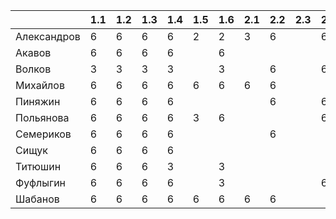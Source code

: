 |           |1.1|1.2|1.3|1.4|1.5|1.6|2.1|2.2|2.3|2.4|2.5|3.1|3.2|3.3|4.1|4.2|4.3|4.4|4.5|5.1|5.2|5.3|5.4|5.5|6.1|6.2|6.3|6.4|6.5|
|-----------|---|---|---|---|---|---|---|---|---|---|---|---|---|---|---|---|---|---|---|---|---|---|---|---|---|---|---|---|---|
|Александров| 6 | 6 | 6 | 6 | 2 | 2 | 3 | 6 |   | 6 | 3 | 6 |   |   |   |   |   |   |   |   |   |   |   |   |   |   |   |   |   |
|Акавов     | 6 | 6 | 6 | 6 |   | 6 |   |   |   |   |   |   |   |   |   |   |   |   |   |   |   |   |   |   |   |   |   |   |   |
|Волков     | 3 | 3 | 3 | 3 |   | 3 |   | 6 |   | 6 |   | 3 | 3 |   | 6 | 6 | 6 | 6 |   | 6 | 6 | 6 | 6 |   | 6 | 6 | 6 | 6 |   |
|Михайлов   | 6 | 6 | 6 | 6 | 6 | 6 | 6 | 6 |   |   |   | 3 |   |   | 6 | 6 | 3 |   |   | 6 |   | 6 |   |   | 6 | 6 | 6 | 6 |   |
|Пиняжин    | 6 | 6 | 6 | 6 |   |   |   | 6 |   | 6 |   | 6 | 3 | 3 | 6 | 6 | 3 |   |   | 6 | 6 | 6 | 6 |   | 6 | 6 |   | 6 |   |
|Польянова  | 6 | 6 | 6 | 6 | 3 | 6 |   |   |   | 6 |   |   |   |   |   |   |   |   |   |   |   |   |   |   |   |   |   |   |   |
|Семериков  | 6 | 6 | 6 | 6 |   |   |   | 6 |   |   |   | 6 | 6 | 3 | 6 | 6 | 6 | 6 | 6 |   | 6 |   | 6 |   | 6 | 6 | 6 | 6 | 6 |
|Сищук      | 6 | 6 | 6 | 6 |   |   |   |   |   |   |   |   |   |   |   |   |   |   |   |   |   |   |   |   |   |   |   |   |   |
|Титюшин    | 6 | 6 | 6 | 3 |   | 3 |   |   |   |   |   | 3 | 2 |   |   |   |   |   |   |   |   |   |   |   |   |   |   |   |   |
|Фуфлыгин   | 6 | 6 | 6 | 6 |   | 3 |   |   |   | 6 |   | 3 | 3 | 3 | 3 | 3 | 3 |   | 3 | 6 | 6 |   | 6 |   |   | 6 |   | 6 |   |
|Шабанов    | 6 | 6 | 6 | 6 | 6 | 6 | 6 | 6 |   |   |   |   |   |   |   |   |   |   |   | 6 | 6 |   |   |   | 6 | 6 |   | 6 |   |
